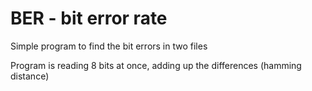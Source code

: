 # BER - bit error rate

Simple program to find the bit errors in two files

Program is reading 8 bits at once, adding up the differences (hamming distance)
